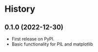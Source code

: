# History

## 0.1.0 (2022-12-30)
* First release on PyPI.
* Basic functionality for PIL and matplotlib
